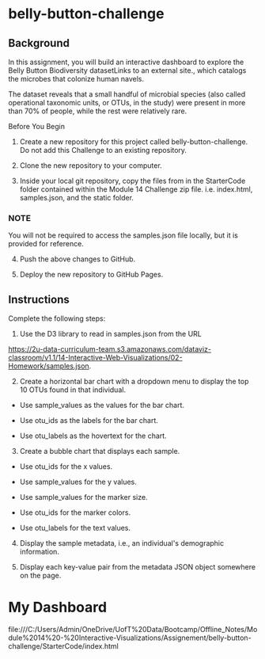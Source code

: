# belly-button-challenge

## Background
In this assignment, you will build an interactive dashboard to explore the Belly Button Biodiversity datasetLinks to an external site., which catalogs the microbes that colonize human navels.

The dataset reveals that a small handful of microbial species (also called operational taxonomic units, or OTUs, in the study) were present in more than 70% of people, while the rest were relatively rare.

Before You Begin
1. Create a new repository for this project called belly-button-challenge. Do not add this Challenge to an existing repository.

2. Clone the new repository to your computer.

3. Inside your local git repository, copy the files from in the StarterCode folder contained within the Module 14 Challenge zip file. i.e. index.html, samples.json, and the static folder.

### NOTE
You will not be required to access the samples.json file locally, but it is provided for reference.

4. Push the above changes to GitHub.

5. Deploy the new repository to GitHub Pages.

## Instructions

Complete the following steps:

1. Use the D3 library to read in samples.json from the URL 

https://2u-data-curriculum-team.s3.amazonaws.com/dataviz-classroom/v1.1/14-Interactive-Web-Visualizations/02-Homework/samples.json.

2. Create a horizontal bar chart with a dropdown menu to display the top 10 OTUs found in that individual.

* Use sample_values as the values for the bar chart.

* Use otu_ids as the labels for the bar chart.

* Use otu_labels as the hovertext for the chart.

3. Create a bubble chart that displays each sample.

* Use otu_ids for the x values.

* Use sample_values for the y values.

* Use sample_values for the marker size.

* Use otu_ids for the marker colors.

* Use otu_labels for the text values.

4.  Display the sample metadata, i.e., an individual's demographic information.

5.  Display each key-value pair from the metadata JSON object somewhere on the page.

# My Dashboard

file:///C:/Users/Admin/OneDrive/UofT%20Data/Bootcamp/Offline_Notes/Module%2014%20-%20Interactive-Visualizations/Assignement/belly-button-challenge/StarterCode/index.html




